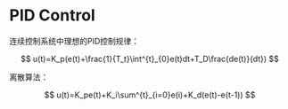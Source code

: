 # PID Control

连续控制系统中理想的PID控制规律：

$$
u(t)=K_p(e(t)+\frac{1}{T_t}\int^{t}_{0}e(t)dt+T_D\frac{de(t)}{dt})
$$

离散算法：

$$
u(t)=K_pe(t)+K_i\sum^{t}_{i=0}e(i)+K_d(e(t)-e(t-1))
$$

